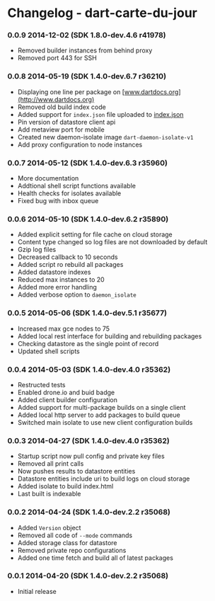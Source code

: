 # Changelog - dart-carte-du-jour

### 0.0.9 2014-12-02 (SDK 1.8.0-dev.4.6 r41978)

- Removed builder instances from behind proxy
- Removed port 443 for SSH

### 0.0.8 2014-05-19 (SDK 1.4.0-dev.6.7 r36210)

- Displaying one line per package on [www.dartdocs.org](http://www.dartdocs.org)
- Removed old build index code
- Added support for `index.json` file uploaded to [index.json](http://www.dartdocs.org/index.json)
- Pin version of datastore client api
- Add metaview port for mobile
- Created new daemon-isolate image `dart-daemon-isolate-v1`
- Add proxy configuration to node instances

### 0.0.7 2014-05-12 (SDK 1.4.0-dev.6.3 r35960)

- More documentation
- Addtional shell script functions available
- Health checks for isolates available
- Fixed bug with inbox queue

### 0.0.6 2014-05-10 (SDK 1.4.0-dev.6.2 r35890)

- Added explicit setting for file cache on cloud storage
- Content type changed so log files are not downloaded by default
- Gzip log files
- Decreased callback to 10 seconds
- Added script ro rebuild all packages
- Added datastore indexes
- Reduced max instances to 20
- Added more error handling
- Added verbose option to `daemon_isolate`

### 0.0.5 2014-05-06 (SDK 1.4.0-dev.5.1 r35677)

- Increased max gce nodes to 75
- Added local rest interface for building and rebuilding packages
- Checking datastore as the single point of record
- Updated shell scripts

### 0.0.4 2014-05-03 (SDK 1.4.0-dev.4.0 r35362)

- Restructed tests
- Enabled drone.io and buid badge
- Added client builder configuration
- Added support for multi-package builds on a single client
- Added local http server to add packages to build queue
- Switched main isolate to use new client configuration builds

### 0.0.3 2014-04-27 (SDK 1.4.0-dev.4.0 r35362)

- Startup script now pull config and private key files
- Removed all print calls
- Now pushes results to datastore entities
- Datastore entities include uri to build logs on cloud storage
- Added isolate to build index.html
- Last built is indexable

### 0.0.2 2014-04-24 (SDK 1.4.0-dev.2.2 r35068)

- Added `Version` object
- Removed all code of `--mode` commands
- Added storage class for datastore 
- Removed private repo configurations 
- Added one time fetch and build all of latest packages

### 0.0.1 2014-04-20 (SDK 1.4.0-dev.2.2 r35068)

- Initial release